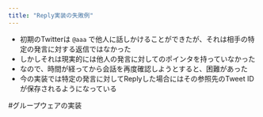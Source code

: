 ```yaml
---
title: "Reply実装の失敗例"
---
```


- 初期のTwitterは `@aaa` で他人に話しかけることができたが、それは相手の特定の発言に対する返信ではなかった
- しかしそれは現実的には他人の発言に対してのポインタを持っていなかった
- なので、時間が経ってから会話を再度確認しようとすると、困難があった
- 今の実装では特定の発言に対してReplyした場合にはその参照先のTweet IDが保存されるようになっている

#グループウェアの実装
